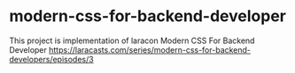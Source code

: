 # modern-css-for-backend-developer

This project is implementation of laracon Modern CSS For Backend Developer https://laracasts.com/series/modern-css-for-backend-developers/episodes/3
